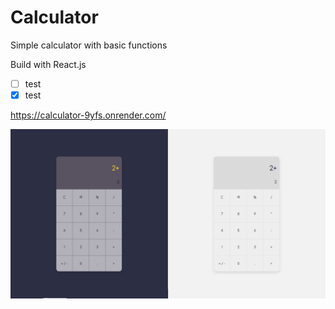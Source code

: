 # Calculator

Simple calculator with basic functions

Build with React.js

- [ ] test
- [x] test
 
https://calculator-9yfs.onrender.com/

![This is an image](/public/Bez%20nazwy.png)
